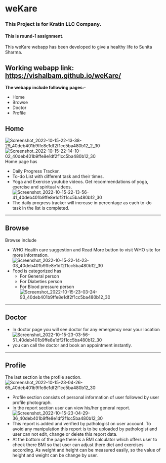 # weKare
### This Project  is for Kratin LLC Company. 
#### This is round-1 assignment.
This weKare webapp has been developed to give a healthy life to Sunita Sharma. <br />
## Working webapp link:  https://vishalbam.github.io/weKare/
**The webapp include following pages:-**
- Home
- Browse
- Doctor
- Profile
## Home 
![Screenshot_2022-10-15-22-13-38-29_40deb401b9ffe8e1df2f1cc5ba480b12_2_30](https://user-images.githubusercontent.com/70063001/196003248-e0406756-ec6b-4744-893b-33f894ad8a72.jpg)
![Screenshot_2022-10-15-22-14-10-02_40deb401b9ffe8e1df2f1cc5ba480b12_30](https://user-images.githubusercontent.com/70063001/196003744-bb75519c-3b41-4e39-933f-e660e8e7057f.jpg)
Home page has
- Daily Progress Tracker.
- To-do List with different task and their times.
- Yoga and Exercise youtube videos.
Get recommendations of yoga, exercise and spiritual videos.<br />
![Screenshot_2022-10-15-22-13-56-41_40deb401b9ffe8e1df2f1cc5ba480b12_30](https://user-images.githubusercontent.com/70063001/196004379-fb52ebc7-27b1-498f-ac00-835896a76659.jpg)
- The daily progress tracker will increase in percentage as each to-do task in the list is completed.
---
## Browse

Browse include 
- WHO Health care suggestion and Read More button to visit WHO site for more information.<br>
![Screenshot_2022-10-15-22-14-23-03_40deb401b9ffe8e1df2f1cc5ba480b12_30](https://user-images.githubusercontent.com/70063001/196004272-4f75a094-d26e-472c-bb91-cdb52b9f9687.jpg)<br>
- Food is categorized has 
    - For General person 
    - For Diabeties person
    - For Blood pressure person<br>
![Screenshot_2022-10-15-23-03-24-93_40deb401b9ffe8e1df2f1cc5ba480b12_30](https://user-images.githubusercontent.com/70063001/196004876-d8775949-9182-46a5-94a7-b1826f3e9682.jpg)
---
## Doctor
- In doctor page you will see doctor for any emergency near your location <br>
![Screenshot_2022-10-15-23-03-56-51_40deb401b9ffe8e1df2f1cc5ba480b12_30](https://user-images.githubusercontent.com/70063001/196005399-1b7beb16-24c0-428d-b99a-530a7720a9a6.jpg)<br>
- you can call the doctor and book an appointment instantly.
---
## Profile
The last section is the profile section.<br>
![Screenshot_2022-10-15-23-04-26-65_40deb401b9ffe8e1df2f1cc5ba480b12_30](https://user-images.githubusercontent.com/70063001/196005503-e12336ba-a191-4536-8573-324a531f2f25.jpg)<br>
- Profile section consists of personal information of user followed by user profile photograph.
- In the report section user can view his/her general report.<br>
![Screenshot_2022-10-15-23-04-29-36_40deb401b9ffe8e1df2f1cc5ba480b12_30](https://user-images.githubusercontent.com/70063001/196005599-139a3efe-885c-4f87-8f72-9b25563965cf.jpg)<br>
- This report is added and verified by pathologist on user account.
To avoid any manipulation this report is to be uploaded by pathologist and user can not edit, change or delete this report data.
- At the bottom of the page there is a BMI calculator which offers user to check there BMI so that user can adjust there diet and exercises according.
As weight and height can be measured easily, so the value of height and weight can be change by user.
